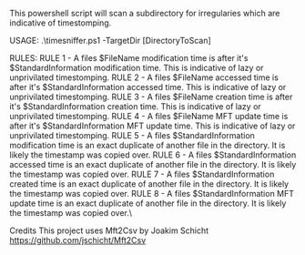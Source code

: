 This powershell script will scan a subdirectory for irregularies which are indicative of timestomping. 

USAGE:
.\timesniffer.ps1 -TargetDir [DirectoryToScan]

RULES:
RULE 1 - A files $FileName modification time is after it's $StandardInformation modification time. This is indicative of lazy or unprivilated timestomping.
RULE 2 - A files $FileName accessed time is after it's $StandardInformation accessed time. This is indicative of lazy or unprivilated timestomping.
RULE 3 - A files $FileName creation time is after it's $StandardInformation creation time. This is indicative of lazy or unprivilated timestomping.
RULE 4 - A files $FileName MFT update time is after it's $StandardInformation MFT update time. This is indicative of lazy or unprivilated timestomping.
RULE 5 - A files $StandardInformation modification time is an exact duplicate of another file in the directory. It is likely the timestamp was copied over.
RULE 6 - A files $StandardInformation accessed time is an exact duplicate of another file in the directory. It is likely the timestamp was copied over.
RULE 7 - A files $StandardInformation created time is an exact duplicate of another file in the directory. It is likely the timestamp was copied over.
RULE 8 - A files $StandardInformation MFT update time is an exact duplicate of another file in the directory. It is likely the timestamp was copied over.\

Credits
This project uses Mft2Csv by Joakim Schicht
https://github.com/jschicht/Mft2Csv
